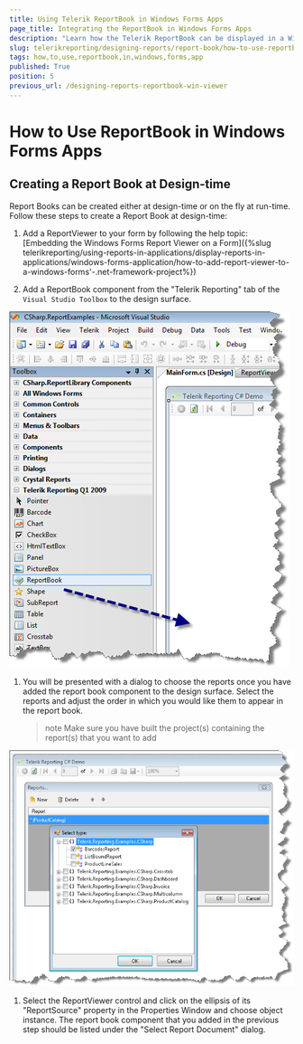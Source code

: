 ```yaml
---
title: Using Telerik ReportBook in Windows Forms Apps
page_title: Integrating the ReportBook in Windows Forms Apps
description: "Learn how the Telerik ReportBook can be displayed in a Windows Forms applications through a few easy steps."
slug: telerikreporting/designing-reports/report-book/how-to-use-reportbook-in-windows-forms-app
tags: how,to,use,reportbook,in,windows,forms,app
published: True
position: 5
previous_url: /designing-reports-reportbook-win-viewer
---
```


# How to Use ReportBook in Windows Forms Apps

## Creating a Report Book at Design-time

Report Books can be created either at design-time or on the fly at run-time. Follow these steps to create a Report Book at design-time:

1. Add a ReportViewer to your form by following the help topic: [Embedding the Windows Forms Report Viewer on a Form]({%slug telerikreporting/using-reports-in-applications/display-reports-in-applications/windows-forms-application/how-to-add-report-viewer-to-a-windows-forms'-.net-framework-project%})

1. Add a ReportBook component from the "Telerik Reporting" tab of the `Visual Studio Toolbox` to the design surface.  

  ![An image demonstrating how to add a ReportBook component from the Visual Studio Toolbox](images/reportbook1.png)

1. You will be presented with a dialog to choose the reports once you have added the report book component to the design surface. Select the reports and adjust the order in which you would like them to appear in the report book. 

   >note Make sure you have built the project(s) containing the report(s) that you want to add  

  ![An image demonstrating how to add Telerik Reports to a Telerik ReportBook from the Report Designer](images/reportbook2.png)

1. Select the ReportViewer control and click on the ellipsis of its "ReportSource" property in the Properties Window and choose object instance. The report book component that you added in the previous step should be listed under the "Select Report Document" dialog.           
